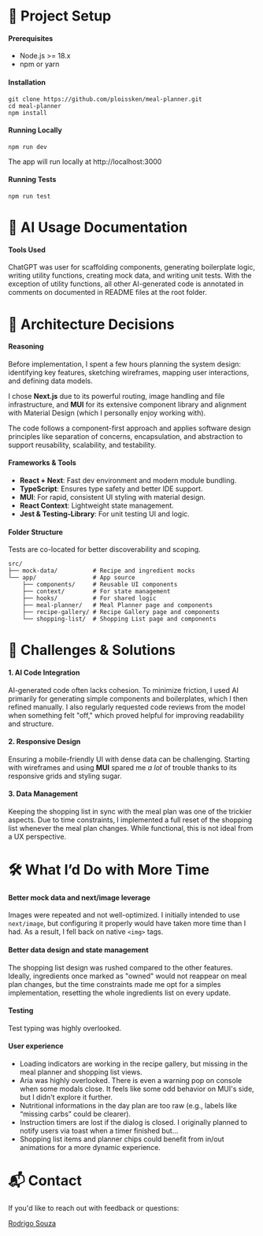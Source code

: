 # 🚀 Project Setup

#### Prerequisites

- Node.js >= 18.x
- npm or yarn

#### Installation

```
git clone https://github.com/ploissken/meal-planner.git
cd meal-planner
npm install
```

#### Running Locally

```
npm run dev
```

The app will run locally at http://localhost:3000

#### Running Tests

```
npm run test
```

# 🧠 AI Usage Documentation

#### Tools Used

ChatGPT was user for scaffolding components, generating boilerplate logic, writing utility functions, creating mock data, and writing unit tests. With the exception of utility functions, all other AI-generated code is annotated in comments on documented in README files at the root folder.

# 🧱 Architecture Decisions

#### Reasoning

Before implementation, I spent a few hours planning the system design: identifying key features, sketching wireframes, mapping user interactions, and defining data models.

I chose **Next.js** due to its powerful routing, image handling and file infrastructure, and **MUI** for its extensive component library and alignment with Material Design (which I personally enjoy working with).

The code follows a component-first approach and applies software design principles like separation of concerns, encapsulation, and abstraction to support reusability, scalability, and testability.

#### Frameworks & Tools

- **React + Next**: Fast dev environment and modern module bundling.
- **TypeScript**: Ensures type safety and better IDE support.
- **MUI**: For rapid, consistent UI styling with material design.
- **React Context**: Lightweight state management.
- **Jest & Testing-Library**: For unit testing UI and logic.

#### Folder Structure

Tests are co-located for better discoverability and scoping.

```
src/
├── mock-data/          # Recipe and ingredient mocks
└── app/                # App source
    ├── components/     # Reusable UI components
    ├── context/        # For state management
    ├── hooks/          # For shared logic
    ├── meal-planner/   # Meal Planner page and components
    ├── recipe-gallery/ # Recipe Gallery page and components
    └── shopping-list/  # Shopping List page and components
```

# 🧩 Challenges & Solutions

#### 1. AI Code Integration

AI-generated code often lacks cohesion. To minimize friction, I used AI primarily for generating simple components and boilerplates, which I then refined manually. I also regularly requested code reviews from the model when something felt "off," which proved helpful for improving readability and structure.

#### 2. Responsive Design

Ensuring a mobile-friendly UI with dense data can be challenging. Starting with wireframes and using **MUI** spared me _a lot_ of trouble thanks to its responsive grids and styling sugar.

#### 3. Data Management

Keeping the shopping list in sync with the meal plan was one of the trickier aspects. Due to time constraints, I implemented a full reset of the shopping list whenever the meal plan changes. While functional, this is not ideal from a UX perspective.

# 🛠️ What I’d Do with More Time

#### Better mock data and next/image leverage

Images were repeated and not well-optimized. I initially intended to use `next/image`, but configuring it properly would have taken more time than I had. As a result, I fell back on native `<img>` tags.

#### Better data design and state management

The shopping list design was rushed compared to the other features. Ideally, ingredients once marked as "owned" would not reappear on meal plan changes, but the time constraints made me opt for a simples implementation, resetting the whole ingredients list on every update.

#### Testing

Test typing was highly overlooked.

#### User experience

- Loading indicators are working in the recipe gallery, but missing in the meal planner and shopping list views.
- Aria was highly overlooked. There is even a warning pop on console when some modals close. It feels like some odd behavior on MUI's side, but I didn't explore it further.
- Nutritional informations in the day plan are too raw (e.g., labels like “missing carbs” could be clearer).
- Instruction timers are lost if the dialog is closed. I originally planned to notify users via toast when a timer finished but...
- Shopping list items and planner chips could benefit from in/out animations for a more dynamic experience.

# 📬 Contact

If you'd like to reach out with feedback or questions:

[Rodrigo Souza](https://www.linkedin.com/in/rodrigo-souza-97302724/)
